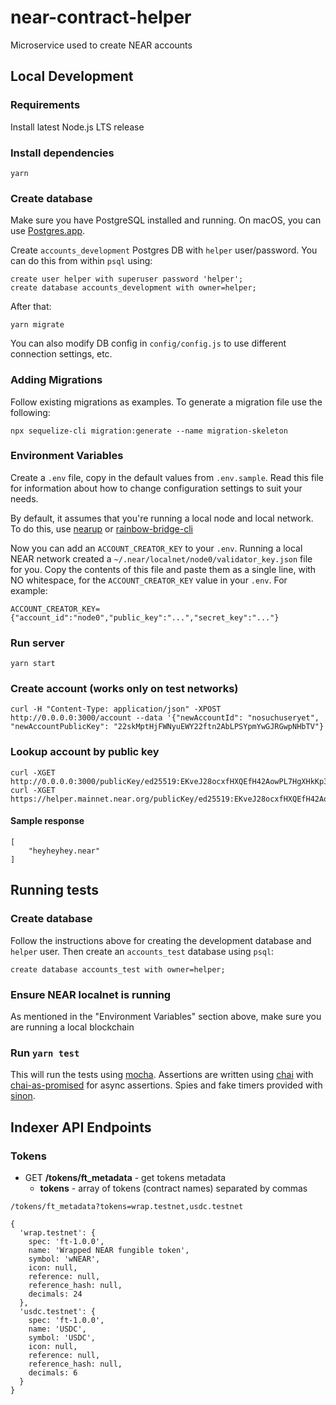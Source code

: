 # near-contract-helper

Microservice used to create NEAR accounts

## Local Development

### Requirements

Install latest Node.js LTS release

### Install dependencies

    yarn

### Create database

Make sure you have PostgreSQL installed and running. On macOS, you can use [Postgres.app](https://postgresapp.com/).

Create `accounts_development` Postgres DB with `helper` user/password. You can do this from within `psql` using:

    create user helper with superuser password 'helper';
    create database accounts_development with owner=helper;

After that:

    yarn migrate

You can also modify DB config in `config/config.js` to use different connection settings, etc.

### Adding Migrations

Follow existing migrations as examples. To generate a migration file use the following:
```
npx sequelize-cli migration:generate --name migration-skeleton
```

### Environment Variables

Create a `.env` file, copy in the default values from `.env.sample`. Read this file for information about how to change configuration settings to suit your needs.

By default, it assumes that you're running a local node and local network. To do this, use [nearup](https://github.com/near/nearup) or [rainbow-bridge-cli](https://github.com/near/rainbow-bridge-cli)

Now you can add an `ACCOUNT_CREATOR_KEY` to your `.env`. Running a local NEAR network created a `~/.near/localnet/node0/validator_key.json` file for you. Copy the contents of this file and paste them as a single line, with NO whitespace, for the `ACCOUNT_CREATOR_KEY` value in your `.env`. For example:

    ACCOUNT_CREATOR_KEY={"account_id":"node0","public_key":"...","secret_key":"..."}

### Run server

    yarn start

### Create account (works only on test networks)

    curl -H "Content-Type: application/json" -XPOST http://0.0.0.0:3000/account --data '{"newAccountId": "nosuchuseryet", "newAccountPublicKey": "22skMptHjFWNyuEWY22ftn2AbLPSYpmYwGJRGwpNHbTV"}

### Lookup account by public key

    curl -XGET http://0.0.0.0:3000/publicKey/ed25519:EKveJ28ocxfHXQEfH42AowPL7HgXHkKp3kmMoSXNjiRF/accounts
    curl -XGET https://helper.mainnet.near.org/publicKey/ed25519:EKveJ28ocxfHXQEfH42AowPL7HgXHkKp3kmMoSXNjiRF/accounts

#### Sample response
    
    [
        "heyheyhey.near"
    ]


## Running tests

### Create database

Follow the instructions above for creating the development database and `helper` user. Then create an `accounts_test` database using `psql`:

    create database accounts_test with owner=helper;

### Ensure NEAR localnet is running

As mentioned in the "Environment Variables" section above, make sure you are running a local blockchain

### Run `yarn test`

This will run the tests using [mocha].
Assertions are written using [chai] with [chai-as-promised] for async assertions.
Spies and fake timers provided with [sinon].

[mocha]: https://mochajs.org/
[chai]: https://www.chaijs.com/
[chai-as-promised]: https://www.chaijs.com/plugins/chai-as-promised/
[sinon]: https://sinonjs.org/

## Indexer API Endpoints

### Tokens
* GET __/tokens/ft_metadata__ - get tokens metadata
  - __tokens__ - array of tokens (contract names) separated by commas

```
/tokens/ft_metadata?tokens=wrap.testnet,usdc.testnet

{
  'wrap.testnet': {
    spec: 'ft-1.0.0',
    name: 'Wrapped NEAR fungible token',
    symbol: 'wNEAR',
    icon: null,
    reference: null,
    reference_hash: null,
    decimals: 24
  },
  'usdc.testnet': {
    spec: 'ft-1.0.0',
    name: 'USDC',
    symbol: 'USDC',
    icon: null,
    reference: null,
    reference_hash: null,
    decimals: 6
  }
}
```